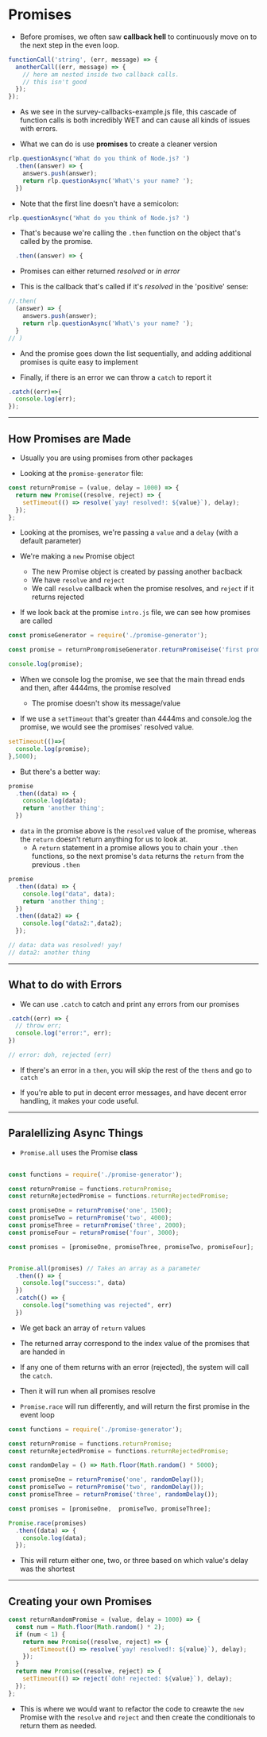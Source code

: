 # Promises

* Before promises, we often saw **callback hell** to continuously move on to the next step in the even loop.

```js
functionCall('string', (err, message) => {
  anotherCall((err, message) => {
    // here am nested inside two callback calls.
    // this isn't good
  });
});
``` 

* As we see in the survey-callbacks-example.js file, this cascade of function calls is both incredibly WET and can cause all kinds of issues with errors.

* What we can do is use **promises** to create a cleaner version

```js
rlp.questionAsync('What do you think of Node.js? ')
  .then((answer) => {
    answers.push(answer);
    return rlp.questionAsync('What\'s your name? ');
  })
```

* Note that the first line doesn't have a semicolon:

```js
rlp.questionAsync('What do you think of Node.js? ')
```

* That's because we're calling the `.then` function on the object that's called by the promise.

```js
  .then((answer) => {
```

* Promises can either returned *resolved* or *in error*

* This is the callback that's called if it's *resolved* in the 'positive' sense:

```js
//.then(
  (answer) => {
    answers.push(answer);
    return rlp.questionAsync('What\'s your name? ');
  }
// )
```

* And the promise goes down the list sequentially, and adding additional promises is quite easy to implement

* Finally, if there is an error we can throw a `catch` to report it

```js
.catch((err)=>{
  console.log(err);
});
```
---

## How Promises are Made

* Usually you are using promises from other packages

* Looking at the `promise-generator` file:

```js
const returnPromise = (value, delay = 1000) => {
  return new Promise((resolve, reject) => {
    setTimeout(() => resolve(`yay! resolved!: ${value}`), delay);
  });
};
```

* Looking at the promises, we're passing a `value` and a `delay` (with a default parameter)

* We're making a `new` Promise object
  * The new Promise  object is created by passing another baclback
  * We have `resolve` and `reject`
  * We call `resolve` callback when the promise resolves, and `reject` if it returns rejected

* If we look back at the promise `intro.js` file, we can see how promises are called

```js
const promiseGenerator = require('./promise-generator');

const promise = returnPrompromiseGenerator.returnPromiseise('first promise', 4444);

console.log(promise);
```

* When we console log the promise, we see that the main thread ends and then, after 4444ms, the promise resolved
  * The promise doesn't show its message/value

* If we use a `setTimeout` that's greater than 4444ms and console.log the promise, we would see the promises' resolved value.

```js
setTimeout(()=>{
  console.log(promise);
},5000);

```

* But there's a better way:

```js
promise
  .then((data) => {
    console.log(data);
    return 'another thing';
  })
```

* `data` in the promise above is the `resolved` value of the promise, whereas the `return` doesn't return anything for us to look at.
  * A `return` statement in a promise allows you to chain your `.then` functions, so the next promise's `data` returns the `return` from the previous `.then`

```js
promise
  .then((data) => {
    console.log("data", data);
    return 'another thing';
  })
  .then((data2) => {
    console.log("data2:",data2);
  });

// data: data was resolved! yay!
// data2: another thing
```
---

## What to do with Errors

* We can use `.catch` to catch and print any errors from our promises

```js
.catch((err) => {
  // throw err;
  console.log("error:", err);
})

// error: doh, rejected (err)
```

* If there's an error in a `then`, you will skip the rest of the `then`s and go to `catch`

* If you're able to put in decent error messages, and have decent  error handling, it makes your code useful.
---

## Paralellizing Async Things

* `Promise.all` uses the Promise **class**

```js
  
const functions = require('./promise-generator');

const returnPromise = functions.returnPromise;
const returnRejectedPromise = functions.returnRejectedPromise;

const promiseOne = returnPromise('one', 1500);
const promiseTwo = returnPromise('two', 4000);
const promiseThree = returnPromise('three', 2000);
const promiseFour = returnPromise('four', 3000);

const promises = [promiseOne, promiseThree, promiseTwo, promiseFour];


Promise.all(promises) // Takes an array as a parameter
  .then(() => {
    console.log("success:", data)
  })
  .catch(() => {
    console.log("something was rejected", err)
  })
```

* We get back an array of `return` values

* The returned array correspond to the index value of the promises that are handed in

* If any one of them returns with an error (rejected), the system will call the `catch`.

* Then it will run when all promises resolve

* `Promise.race` will run differently, and will return the first promise in the event loop

```js
const functions = require('./promise-generator');

const returnPromise = functions.returnPromise;
const returnRejectedPromise = functions.returnRejectedPromise;

const randomDelay = () => Math.floor(Math.random() * 5000);

const promiseOne = returnPromise('one', randomDelay());
const promiseTwo = returnPromise('two', randomDelay());
const promiseThree = returnPromise('three', randomDelay());

const promises = [promiseOne,  promiseTwo, promiseThree];

Promise.race(promises)
  .then((data) => {
    console.log(data);
  });
```

* This will return either one, two, or three based on which value's delay was the shortest

---

## Creating your own Promises

```js
const returnRandomPromise = (value, delay = 1000) => {
  const num = Math.floor(Math.random() * 2);
  if (num < 1) {
    return new Promise((resolve, reject) => {
      setTimeout(() => resolve(`yay! resolved!: ${value}`), delay);
    });
  }
  return new Promise((resolve, reject) => {
    setTimeout(() => reject(`doh! rejected: ${value}`), delay);
  });
};
```

* This is where we would want to refactor the code to creawte the `new` Promise with the `resolve` and `reject` and then create the conditionals to return them as needed.